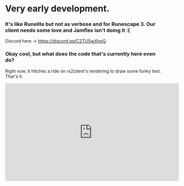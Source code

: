 # Very early development.

### It's like Runelite but not as verbose and for Runescape 3. Our client needs some love and Jamflex isn't doing it :(

Discord here -> https://discord.gg/C2TUSwXhqQ

### Okay cool, but what does the code that's currently here even do?
Right now, it hitches a ride on rs2client's rendering to draw some funky text. That's it.

<iframe width="560" height="315"
src="https://www.youtube.com/watch?v=Rl3g4lSmxus" 
frameborder="0" 
allow="accelerometer; autoplay; encrypted-media; gyroscope; picture-in-picture" 
allowfullscreen></iframe>
